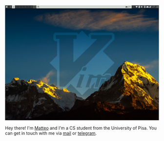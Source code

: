 ![vim-desktop](https://github.com/MatteoGiorgi/MatteoGiorgi/blob/master/scrot.png)

Hey there! I'm [Matteo](https://matteogiorgi.github.io) and I'm a CS student from the University of Pisa. You can get in touch
with me via [mail](mailto:matteo.giorgi@protonmail.com) or [telegram](https://t.me/drogaina).

